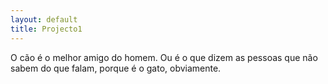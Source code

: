 ```yaml
---
layout: default
title: Projecto1
---
```


O cão é o melhor amigo do homem. Ou é o que dizem as pessoas que não sabem do que falam, porque é o gato, obviamente.

